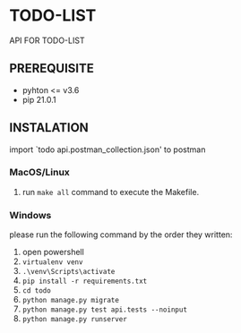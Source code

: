 # TODO-LIST
API FOR TODO-LIST

## PREREQUISITE 
- pyhton <= v3.6
- pip 21.0.1

## INSTALATION
import `todo api.postman_collection.json' to postman
### MacOS/Linux
1. run `make all` command to execute the Makefile.
### Windows
please run the following command by the order they written:

1. open powershell
2. `virtualenv venv`
3. `.\venv\Scripts\activate`
4. `pip install -r requirements.txt`
5. `cd todo`
6.	`python manage.py migrate`
7. `python manage.py test api.tests --noinput`
8. `python manage.py runserver`
